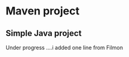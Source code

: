 Maven project
=============
Simple Java project
-------------------
Under progress ....i
added one line from Filmon
